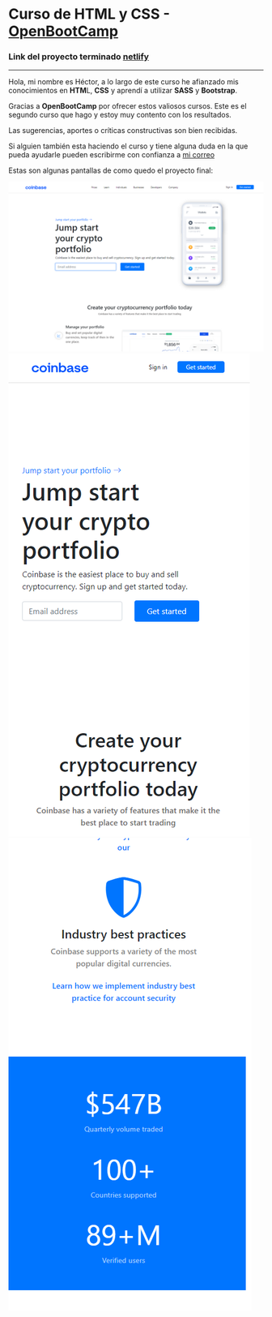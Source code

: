 # Curso de HTML y CSS - [OpenBootCamp](https://campus.open-bootcamp.com/cursos)

### Link del proyecto terminado [netlify](https://62c434da57cf600324d81d96--resonant-sopapillas-0bf0ad.netlify.app/)
___

Hola, mi nombre es Héctor, a lo largo de este curso he afianzado mis conocimientos en **HTM**L, **CSS** y aprendí a utilizar  **SASS** y **Bootstrap**.

Gracias a **OpenBootCamp** por ofrecer estos valiosos cursos. Este es el segundo curso que hago y estoy muy contento con los resultados.

Las sugerencias, aportes o críticas constructivas son bien recibidas.

Si alguien también esta haciendo el curso y tiene alguna duda en la que pueda ayudarle pueden escribirme con confianza a [mi correo](mailto:hector@hrod.dev)

Estas son algunas pantallas de como quedo el proyecto final:

![imagen1](https://github.com/hroddev/htmlCss/blob/master/14-15-Proyecto/assets/screenshots/imagen1.png)
![imagen2](https://github.com/hroddev/htmlCss/blob/master/14-15-Proyecto/assets/screenshots/imagen2.png)
![imagen3](https://github.com/hroddev/htmlCss/blob/master/14-15-Proyecto/assets/screenshots/imagen3.png)